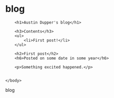 # blog


<html>
    <head>
        <meta charset="utf-8">
        <title>Project: Blog</title>
    </head>
    <body>
        
        <h1>Austin Dupper's blog</h1>

        <h3>Contents</h3>
        <ul>
            <li>First post!</li>
        </ul>
        
        <h2>First post</h2>
        <h6>Posted on some date in some year</h6>
        
        <p>Something excited happened.</p>
        
        
    </body>
</html>
blog

